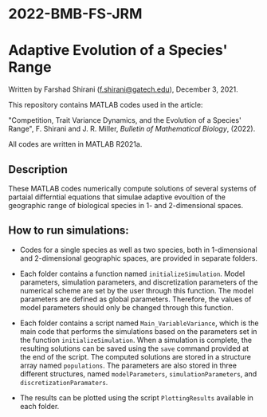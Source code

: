# 2022-BMB-FS-JRM

# Adaptive Evolution of a Species' Range

Written by Farshad Shirani (f.shirani@gatech.edu), December 3, 2021.

This repository contains MATLAB codes used in the article:

"Competition, Trait Variance Dynamics, and the Evolution of a Species' Range", F. Shirani and J. R. Miller, *Bulletin of Mathematical Biology*, (2022). 

All codes are written in MATLAB R2021a.

## Description
These MATLAB codes numerically compute solutions of several systems of partaial differntial equations that simulae adaptive evoultion of the geographic range of biological species in 1- and 2-dimensional spaces.

## How to run simulations:

-	Codes for a single species as well as two species, both in 1-dimensional and 2-dimensional geographic spaces, are provided in separate folders.

-	Each folder contains a function named `initializeSimulation`. Model parameters, simulation parameters, and discretization parameters of the numerical scheme are set by the user through this function. The model parameters are defined as global parameters. Therefore, the values of model parameters should only be changed through this function.

-	Each folder contains a script named `Main_VariableVariance`, which is the main code that performs the simulations based on the parameters set in the function `initializeSimulation`. When a simulation is complete, the resulting solutions can be saved using the `save` command provided at the end of the script. The computed solutions are stored in a structure array named `populations`. The parameters are also stored in three different structures, named `modelParameters`, `simulationParameters`, and `discretizationParamaters`. 

-	The results can be plotted using the script `PlottingResults` available in each folder. 
